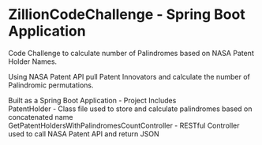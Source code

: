 # ZillionCodeChallenge - Spring Boot Application

Code Challenge to calculate number of Palindromes based on NASA Patent Holder Names.

Using NASA Patent API pull Patent Innovators and calculate the number of Palindromic permutations.

Built as a Spring Boot Application - Project Includes<br>
PatentHolder - Class file used to store and calculate palindromes based on concatenated name<br>
GetPatentHoldersWithPalindromesCountController - RESTful Controller used to call NASA Patent API and return JSON
